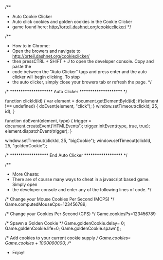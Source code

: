 /**
 * Auto Cookie Clicker
 * Auto click cookies and golden cookies in the Cookie Clicker 
 * game found here: http://orteil.dashnet.org/cookieclicker/
 */


/**
 * How to in Chrome:
 * Open the browers and navigate to http://orteil.dashnet.org/cookieclicker/
 * then pressCTRL + SHIFT + J to open the developer console.  Copy and paste the
 * code between the "Auto Clicker" tags and press enter and the auto clicker will begin clicking.  To stop
 * the auto clicker, simply close your browers tab or refresh the page.
 */

/* ******************** Auto Clicker ******************** */

function clickId(id) {
  var element = document.getElementById(id);
	if(element !== undefined) {
		doEvent(element, "click");
	}
	window.setTimeout(clickId, 25, id);
}

function doEvent(element, type) {
    trigger = document.createEvent('HTMLEvents');
    trigger.initEvent(type, true, true);
    element.dispatchEvent(trigger);
}

window.setTimeout(clickId, 25, "bigCookie");
window.setTimeout(clickId, 25, "goldenCookie");

/* ****************** End Auto Clicker ****************** */

/**
 * More Cheats:
 * There are of course many ways to cheat in a javascript based game.  Simply open
 * the developer console and enter any of the following lines of code.
 */


/* Change your Mouse Cookies Per Second (MCPS) */
Game.computedMouseCps=123456789;

/* Change your Cookies Per Second (CPS) */
Game.cookiesPs=123456789

/* Spawn a Golden Cookie */
Game.goldenCookie.delay= 0;
Game.goldenCookie.life=0;
Game.goldenCookie.spawn();

/* Add cookies to your current cookie supply */
Game.cookies= Game.cookies + 1000000000;
/**
* Enjoy!
